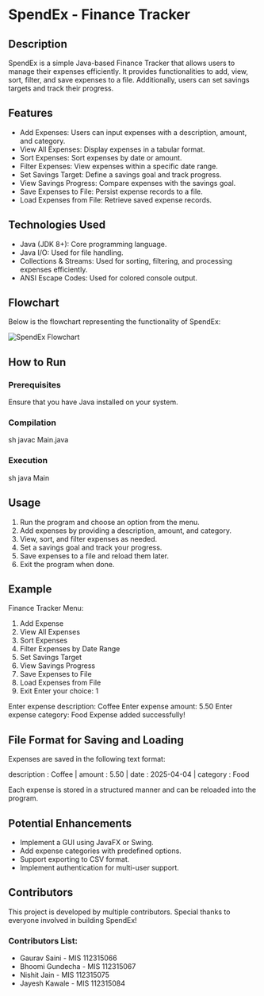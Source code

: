 # SpendEx - Finance Tracker

## Description
SpendEx is a simple Java-based Finance Tracker that allows users to manage their expenses efficiently. It provides functionalities to add, view, sort, filter, and save expenses to a file. Additionally, users can set savings targets and track their progress.

## Features
- Add Expenses: Users can input expenses with a description, amount, and category.
- View All Expenses: Display expenses in a tabular format.
- Sort Expenses: Sort expenses by date or amount.
- Filter Expenses: View expenses within a specific date range.
- Set Savings Target: Define a savings goal and track progress.
- View Savings Progress: Compare expenses with the savings goal.
- Save Expenses to File: Persist expense records to a file.
- Load Expenses from File: Retrieve saved expense records.

## Technologies Used
- Java (JDK 8+): Core programming language.
- Java I/O: Used for file handling.
- Collections & Streams: Used for sorting, filtering, and processing expenses efficiently.
- ANSI Escape Codes: Used for colored console output.

## Flowchart
Below is the flowchart representing the functionality of SpendEx:

![SpendEx Flowchart](images/spendex.png)


## How to Run
### Prerequisites
Ensure that you have Java installed on your system.

### Compilation
sh
javac Main.java


### Execution
sh
java Main


## Usage
1. Run the program and choose an option from the menu.
2. Add expenses by providing a description, amount, and category.
3. View, sort, and filter expenses as needed.
4. Set a savings goal and track your progress.
5. Save expenses to a file and reload them later.
6. Exit the program when done.

## Example

Finance Tracker Menu:
1. Add Expense
2. View All Expenses
3. Sort Expenses
4. Filter Expenses by Date Range
5. Set Savings Target
6. View Savings Progress
7. Save Expenses to File
8. Load Expenses from File
9. Exit
Enter your choice: 1

Enter expense description: Coffee
Enter expense amount: 5.50
Enter expense category: Food
Expense added successfully!


## File Format for Saving and Loading
Expenses are saved in the following text format:

description : Coffee      |      amount : 5.50      |      date : 2025-04-04      |      category : Food

Each expense is stored in a structured manner and can be reloaded into the program.

## Potential Enhancements
- Implement a GUI using JavaFX or Swing.
- Add expense categories with predefined options.
- Support exporting to CSV format.
- Implement authentication for multi-user support.

## Contributors
This project is developed by multiple contributors. Special thanks to everyone involved in building SpendEx!

### Contributors List:
- Gaurav Saini - MIS 112315066
- Bhoomi Gundecha - MIS 112315067
- Nishit Jain - MIS 112315075
- Jayesh Kawale - MIS 112315084
